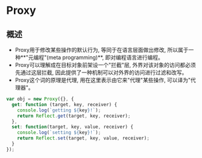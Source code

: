 # Proxy
## 概述
- Proxy用于修改某些操作的默认行为, 等同于在语言层面做出修改, 所以属于一种**"元编程"(meta programming)**, 即对编程语言进行编程。
- Proxy可以理解成在目标对象前架设一个"拦截"层, 外界对该对象的访问都必须先通过这层拦截, 因此提供了一种机制可以对外界的访问进行过滤和改写。
- Proxy这个词的原理是代理, 用在这里表示由它来"代理"某些操作, 可以译为"代理器"。

```javascript
var obj = new Proxy({}, {
  get: function (target, key, receiver) {
    console.log(`getting ${key}!`);
    return Reflect.get(target, key, receiver);
  },
  set: function(target, key, value, receiver) {
    console.log(`setting ${key}!`);
    return Reflect.set(target, key, value, receiver);
  }
});
```

